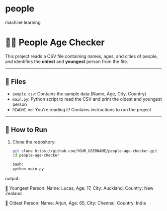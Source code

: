 # people
machine learning 


# 🧓👶 People Age Checker

This project reads a CSV file containing names, ages, and cities of people, and identifies the **oldest** and **youngest** person from the file.

---

## 📄 Files

- `people.csv`: Contains the sample data (Name, Age, City, Country)
- `main.py`: Python script to read the CSV and print the oldest and youngest person
- `README.md`: You're reading it! Contains instructions to run the project

---

## 🚀 How to Run

1. Clone the repository:
   ```bash
   git clone https://github.com/YOUR_USERNAME/people-age-checker.git
   cd people-age-checker

   bash: 
   python main.py


output: 

👶 Youngest Person:
Name: Lucas, Age: 17, City: Auckland, Country: New Zealand

🧓 Oldest Person:
Name: Arjun, Age: 65, City: Chennai, Country: India


